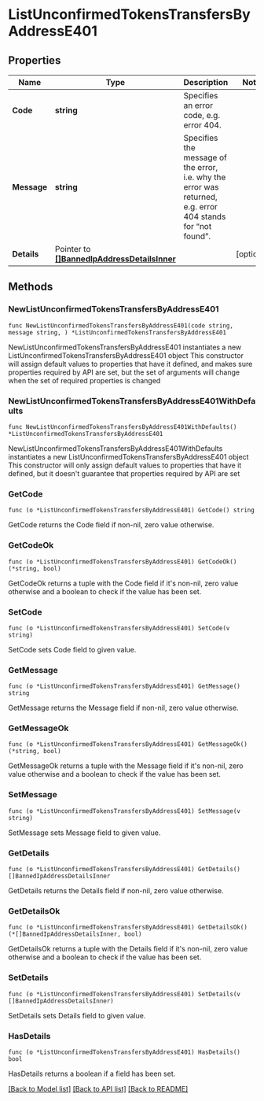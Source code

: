 # ListUnconfirmedTokensTransfersByAddressE401

## Properties

Name | Type | Description | Notes
------------ | ------------- | ------------- | -------------
**Code** | **string** | Specifies an error code, e.g. error 404. | 
**Message** | **string** | Specifies the message of the error, i.e. why the error was returned, e.g. error 404 stands for “not found”. | 
**Details** | Pointer to [**[]BannedIpAddressDetailsInner**](BannedIpAddressDetailsInner.md) |  | [optional] 

## Methods

### NewListUnconfirmedTokensTransfersByAddressE401

`func NewListUnconfirmedTokensTransfersByAddressE401(code string, message string, ) *ListUnconfirmedTokensTransfersByAddressE401`

NewListUnconfirmedTokensTransfersByAddressE401 instantiates a new ListUnconfirmedTokensTransfersByAddressE401 object
This constructor will assign default values to properties that have it defined,
and makes sure properties required by API are set, but the set of arguments
will change when the set of required properties is changed

### NewListUnconfirmedTokensTransfersByAddressE401WithDefaults

`func NewListUnconfirmedTokensTransfersByAddressE401WithDefaults() *ListUnconfirmedTokensTransfersByAddressE401`

NewListUnconfirmedTokensTransfersByAddressE401WithDefaults instantiates a new ListUnconfirmedTokensTransfersByAddressE401 object
This constructor will only assign default values to properties that have it defined,
but it doesn't guarantee that properties required by API are set

### GetCode

`func (o *ListUnconfirmedTokensTransfersByAddressE401) GetCode() string`

GetCode returns the Code field if non-nil, zero value otherwise.

### GetCodeOk

`func (o *ListUnconfirmedTokensTransfersByAddressE401) GetCodeOk() (*string, bool)`

GetCodeOk returns a tuple with the Code field if it's non-nil, zero value otherwise
and a boolean to check if the value has been set.

### SetCode

`func (o *ListUnconfirmedTokensTransfersByAddressE401) SetCode(v string)`

SetCode sets Code field to given value.


### GetMessage

`func (o *ListUnconfirmedTokensTransfersByAddressE401) GetMessage() string`

GetMessage returns the Message field if non-nil, zero value otherwise.

### GetMessageOk

`func (o *ListUnconfirmedTokensTransfersByAddressE401) GetMessageOk() (*string, bool)`

GetMessageOk returns a tuple with the Message field if it's non-nil, zero value otherwise
and a boolean to check if the value has been set.

### SetMessage

`func (o *ListUnconfirmedTokensTransfersByAddressE401) SetMessage(v string)`

SetMessage sets Message field to given value.


### GetDetails

`func (o *ListUnconfirmedTokensTransfersByAddressE401) GetDetails() []BannedIpAddressDetailsInner`

GetDetails returns the Details field if non-nil, zero value otherwise.

### GetDetailsOk

`func (o *ListUnconfirmedTokensTransfersByAddressE401) GetDetailsOk() (*[]BannedIpAddressDetailsInner, bool)`

GetDetailsOk returns a tuple with the Details field if it's non-nil, zero value otherwise
and a boolean to check if the value has been set.

### SetDetails

`func (o *ListUnconfirmedTokensTransfersByAddressE401) SetDetails(v []BannedIpAddressDetailsInner)`

SetDetails sets Details field to given value.

### HasDetails

`func (o *ListUnconfirmedTokensTransfersByAddressE401) HasDetails() bool`

HasDetails returns a boolean if a field has been set.


[[Back to Model list]](../README.md#documentation-for-models) [[Back to API list]](../README.md#documentation-for-api-endpoints) [[Back to README]](../README.md)


